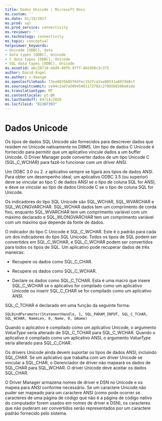```yaml
---
title: Dados Unicode | Microsoft Docs
ms.custom: ''
ms.date: 01/19/2017
ms.prod: sql
ms.prod_service: connectivity
ms.reviewer: ''
ms.technology: connectivity
ms.topic: conceptual
helpviewer_keywords:
- Unicode [ODBC], data
- data types [ODBC], Unicode
- C data types [ODBC], Unicode
- SQL data types [ODBC], Unicode
ms.assetid: abc28718-e6d9-49fb-97ff-402d50c3c375
author: David-Engel
ms.author: v-daenge
ms.openlocfilehash: 73ea9035b05f04fec1527ca2aa98531a807db8cf
ms.sourcegitcommit: ce94c2ad7a50945481172782c270b5b0206e61de
ms.translationtype: MT
ms.contentlocale: pt-BR
ms.lasthandoff: 04/14/2020
ms.locfileid: "81307393"
---
```

# <a name="unicode-data"></a>Dados Unicode
Os tipos de dados SQL Unicode são fornecidos para descrever dados que residem no Unicode nativamente no DBMS. Um tipo de dados C Unicode é fornecido para permitir que um aplicativo vincule dados a um buffer Unicode. O Driver Manager pode converter dados de um tipo Unicode C (SQL_C_WCHAR) para fazê-lo funcionar com um driver ANSI.  
  
 Um ODBC 3.0 ou 2. *x* aplicativo sempre se ligará aos tipos de dados ANSI. Para obter um desempenho ideal, um aplicativo ODBC 3.5 (ou superior) deve se vincular ao tipo C de dados ANSI se o tipo de coluna SQL for ANSI, e deve se vincular ao tipo de dados Unicode C se o tipo de coluna SQL for Unicode.  
  
 Os indicadores do tipo SQL Unicode são SQL_WCHAR, SQL_WVARCHAR e SQL_WLONGVARCHAR. SQL_WCHAR dados tem um comprimento de corda fixo, enquanto SQL_WVARCHAR tem um comprimento variável com um máximo declarado e SQL_WLONGVARCHAR tem um comprimento variável com um máximo que depende da fonte de dados.  
  
 O indicador do tipo C Unicode é SQL_C_WCHAR. Este é o padrão para cada um dos indicadores do tipo SQL Unicode. Todos os tipos de SQL podem ser convertidos em SQL_C_WCHAR, e SQL_C_WCHAR podem ser convertidos para todos os tipos de SQL. Um aplicativo pode recuperar dados de três maneiras:  
  
-   Recupere os dados como SQL_C_CHAR.  
  
-   Recupere os dados como SQL_C_WCHAR.  
  
-   Declare os dados como SQL_C_TCHAR. Esta é uma macro que insere SQL_C_WCHAR se o aplicativo for compilado como um aplicativo Unicode ou inserir SQL_C_CHAR se for compilado como um aplicativo ANSI.  
  
 SQL_C_TCHAR é declarado em uma função da seguinte forma:  
  
```  
SQLBindParameter(StatementHandle, 1, SQL_PARAM_INPUT, SQL_C_TCHAR, SQL_WCHAR, NameLen, 0, Name, 0, &Name)  
```  
  
 Quando o aplicativo é compilado como um aplicativo Unicode, o argumento *ValueType* seria alterado de SQL_C_TCHAR para SQL_C_WCHAR. Quando o aplicativo é compilado como um aplicativo ANSI, o argumento *ValueType* seria alterado para SQL_C_CHAR.  
  
 Os drivers Unicode ainda devem suportar os tipos de dados ANSI, incluindo SQL_CHAR. Se um aplicativo que trabalha com um driver Unicode se vincular a SQL_CHAR, o Gerenciador de driver não mapeará os dados de SQL_CHAR para SQL_WCHAR. O driver Unicode deve aceitar os dados SQL_CHAR.  
  
 O Driver Manager armazena nomes de driver e DSN no Unicode e os mapeia para ANSI conforme necessário. Se um caractere Unicode não puder ser mapeado para um caractere ANSI (como pode ocorrer se caracteres de uma página de código que não é a página de código nativo do computador forem usados em nomes de driver e DSN), os caracteres que não puderam ser convertidos serão representados por um caractere padrão fornecido pelo sistema.

